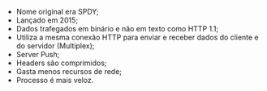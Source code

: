 - Nome original era SPDY;
- Lançado em 2015;
- Dados trafegados em binário e não em texto como HTTP 1.1;
- Utiliza a mesma conexão HTTP para enviar e receber dados do cliente e do servidor (Multiplex);
- Server Push;
- Headers são comprimidos;
- Gasta menos recursos de rede;
- Processo é mais veloz.